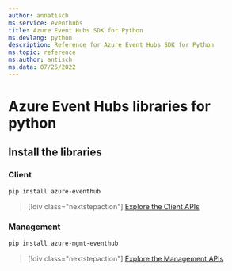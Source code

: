 ```yaml
---
author: annatisch
ms.service: eventhubs
title: Azure Event Hubs SDK for Python
ms.devlang: python
description: Reference for Azure Event Hubs SDK for Python
ms.topic: reference
ms.author: antisch
ms.data: 07/25/2022
---
```

# Azure Event Hubs libraries for python

## Install the libraries


### Client

```bash
pip install azure-eventhub
```
> [!div class="nextstepaction"]
> [Explore the Client APIs](/python/api/overview/azure/eventhub-readme)


### Management

```bash
pip install azure-mgmt-eventhub
```
> [!div class="nextstepaction"]
> [Explore the Management APIs](/python/api/overview/azure/eventhubs/management)